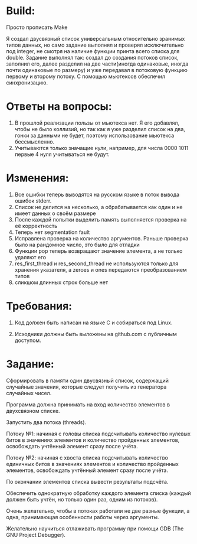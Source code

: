 # Build:
Просто прописать Make

Я создал двусвязный список универсальным относительно зранимых типов данных, но само задание выполнял и проверял исключительно под integer, не смотря на наличие функции принта всего списка для double. 
Задание выполнял так: создал до создания потоков список, заполнил его, далее разделил на две части(иногда одинаковые, иногда почти одинаковые по размеру) и уже передавал в потоковую функцию первому и второму потоку. С помощью мьютексов обеспечил синхронизацию.

# Ответы на вопросы:
1) В прошлой реализации пользы от мьютекса нет. Я его добавлял, чтобы не было коллизий, но так как я уже разделил список на два, гонки за данными не будет, поэтому использование мьютекса бессмысленно.
2) Учитываются только значащие нули, например, для числа 0000 1011 первые 4 нуля учитываться не будут.

# Изменения:
1) Все ошибки теперь выводятся на русском языке в поток вывода ошибок stderr.
2) Список не делится на несколько, а обрабатывается как один и не имеет данных о своём размере
3) После каждой попытки выделить память выполняется проверка на её корректность
4) Теперь нет segmentation fault
5) Исправлена проверка на количество аргументов. Раньше проверка было на рандомное число, это было для отладки
6) Функции pop теперь возвращают значение элемента, а не только удаляют его
7) res_first_thread и res_second_thread не используются только для хранения указателя, а zeroes и ones передаются преобразованием типов
8) сликшом длинных строк больше нет

# Требования:

1. Код должен быть написан на языке C и собираться под Linux.

2. Исходники должны быть выложены на github.com с публичным доступом.

# Задание:

Сформировать в памяти один двусвязный список, содержащий случайные значения, которые следует получить из генератора случайных чисел.

Программа должна принимать на вход количество элементов в двухсвязном списке.

Запустить два потока (threads).

Потоку №1: начиная с головы списка подсчитывать количество нулевых битов в значениях элементов и количество пройденных элементов, освобождать учтённый элемент сразу после учёта.

Потоку №2: начиная с хвоста списка подсчитывать количество единичных битов в значениях элементов и количество пройденных элементов, освобождать учтённый элемент сразу после учёта.

По окончании элементов списка вывести результаты подсчёта.

Обеспечить однократную обработку каждого элемента списка (каждый должен быть учтён, но только один раз, одним из потоков).

Очень желательно, чтобы в потоках работали не две разные функции, а одна, принимающая особенности работы через аргументы.

Желательно научиться отлаживать программу при помощи GDB (The GNU Project Debugger).
